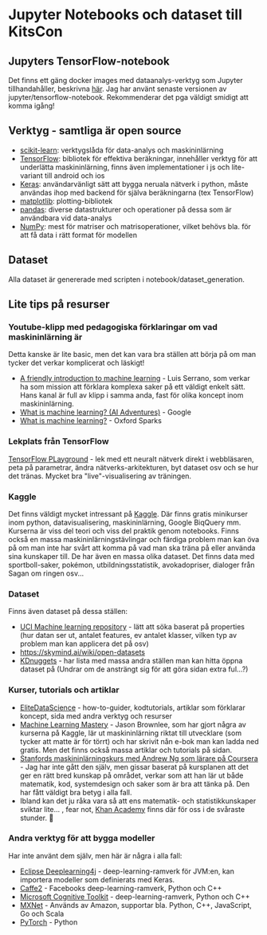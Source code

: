 # Jupyter Notebooks och dataset till KitsCon

## Jupyters TensorFlow-notebook
Det finns ett gäng docker images med dataanalys-verktyg som Jupyter tillhandahåller, beskrivna [här](https://jupyter-docker-stacks.readthedocs.io/en/latest/using/selecting.html). Jag har använt senaste versionen av jupyter/tensorflow-notebook. Rekommenderar det pga väldigt smidigt att komma igång!

## Verktyg - samtliga är open source
* [scikit-learn](http://scikit-learn.org/stable/): verktygslåda för data-analys och maskininlärning 
* [TensorFlow](https://www.tensorflow.org): bibliotek för effektiva beräkningar, innehåller verktyg för att underlätta maskininlärning, finns även implementationer i js och lite-variant till android och ios
* [Keras](https://keras.io/): användarvänligt sätt att bygga neruala nätverk i python, måste användas ihop med backend för själva beräkningarna (tex TensorFlow)
* [matplotlib](https://matplotlib.org/): plotting-bibliotek
* [pandas](https://pandas.pydata.org/): diverse datastrukturer och operationer på dessa som är användbara vid data-analys
* [NumPy](http://www.numpy.org/): mest för matriser och matrisoperationer, vilket behövs bla. för att få data i rätt format för modellen

## Dataset
Alla dataset är genererade med scripten i notebook/dataset_generation.

## Lite tips på resurser

### Youtube-klipp med pedagogiska förklaringar om vad maskininlärning är
Detta kanske är lite basic, men det kan vara bra ställen att börja på om man tycker det verkar komplicerat och läskigt!
* [A friendly introduction to machine learning](https://www.youtube.com/watch?v=IpGxLWOIZy4) - Luis Serrano, som verkar ha som mission att förklara komplexa saker på ett väldigt enkelt sätt. Hans kanal är full av klipp i samma anda, fast för olika koncept inom maskininlärning.
* [What is machine learning? (AI Adventures)](https://www.youtube.com/watch?v=HcqpanDadyQ) - Google
* [What is machine learning?](https://www.youtube.com/watch?v=f_uwKZIAeM0) - Oxford Sparks

### Lekplats från TensorFlow
[TensorFlow PLayground](https://playground.tensorflow.org) - lek med ett neuralt nätverk direkt i webbläsaren, peta på parametrar, ändra nätverks-arkitekturen, byt dataset osv och se hur det tränas. Mycket bra "live"-visualisering av träningen.

### Kaggle
Det finns väldigt mycket intressant på [Kaggle](https://www.kaggle.com/). Där finns gratis minikurser inom python, datavisualisering, maskininlärning, Google BiqQuery mm. Kurserna är viss del teori och viss del praktik genom notebooks. Finns också en massa maskininlärningstävlingar och färdiga problem man kan öva på om man inte har svårt att komma på vad man ska träna på eller använda sina kunskaper till. De har även en massa olika dataset. Det finns data med sportboll-saker, pokémon, utbildningsstatistik, avokadopriser, dialoger från Sagan om ringen osv...

### Dataset
Finns även dataset på dessa ställen:
* [UCI Machine learning repository](https://archive.ics.uci.edu/ml/datasets.html) - lätt att söka baserat på properties (hur datan ser ut, antalet features, ev antalet klasser, vilken typ av problem man kan applicera det på osv) 
* https://skymind.ai/wiki/open-datasets
* [KDnuggets](https://www.kdnuggets.com/datasets/index.html) - har lista med massa andra ställen man kan hitta öppna dataset på (Undrar om de ansträngt sig för att göra sidan extra ful...?)

### Kurser, tutorials och artiklar
* [EliteDataScience](https://elitedatascience.com/start-here) - how-to-guider, kodtutorials, artiklar som förklarar koncept, sida med andra verktyg och resurser 
* [Machine Learning Mastery](https://machinelearningmastery.com/) - Jason Brownlee, som har gjort några av kurserna på Kaggle, lär ut maskininlärning riktat till utvecklare (som tycker att matte är för törrt) och har skrivit nån e-bok man kan ladda ned gratis. Men det finns också massa artiklar och tutorials på sidan.
* [Stanfords maskininlärningskurs med Andrew Ng som lärare på Coursera](https://www.coursera.org/learn/machine-learning) - Jag har inte gått den själv, men gissar baserat på kursplanen att det ger en rätt bred kunskap på området, verkar som att han lär ut både matematik, kod, systemdesign och saker som är bra att tänka på. Den har fått väldigt bra betyg i alla fall.
* Ibland kan det ju råka vara så att ens matematik- och statistikkunskaper sviktar lite... , fear not, [Khan Academy](https://www.khanacademy.org/) finns där för oss i de svåraste stunder. :purple_heart:

### Andra verktyg för att bygga modeller
Har inte använt dem själv, men här är några i alla fall:
* [Eclipse Deeplearning4j](https://deeplearning4j.org/) - deep-learning-ramverk för JVM:en, kan importera modeller som definierats med Keras.
* [Caffe2](https://caffe2.ai/) - Facebooks deep-learning-ramverk, Python och C++
* [Microsoft Cognitive Toolkit](https://www.microsoft.com/en-us/cognitive-toolkit/) - deep-learning-ramverk, Python och C++
* [MXNet](https://mxnet.apache.org/) - Används av Amazon, supportar bla. Python, C++, JavaScript, Go och Scala
* [PyTorch](https://pytorch.org/) - Python
